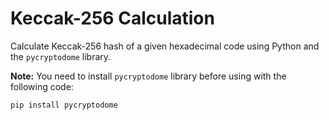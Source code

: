 # Keccak-256 Calculation

Calculate Keccak-256 hash of a given hexadecimal code using Python and the ```pycryptodome``` library.

__Note:__ You need to install ```pycryptodome``` library before using with the following code:

```bash
pip install pycryptodome
```

